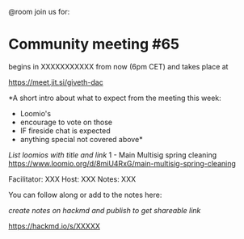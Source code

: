 @room join us for:

# Community meeting #65
begins in XXXXXXXXXXX from now (6pm CET) and takes place at

https://meet.jit.si/giveth-dac

*A short intro about what to expect from the meeting this week:
- Loomio's
- encourage to vote on those
- IF fireside chat is expected
- anything special not covered above*

*List loomios with title and link*
1 - Main Multisig spring cleaning
https://www.loomio.org/d/8miU4RxG/main-multisig-spring-cleaning

Facilitator: XXX
Host: XXX
Notes: XXX

You can follow along or add to the notes here:

*create notes on hackmd and publish to get shareable link*

https://hackmd.io/s/XXXXX
